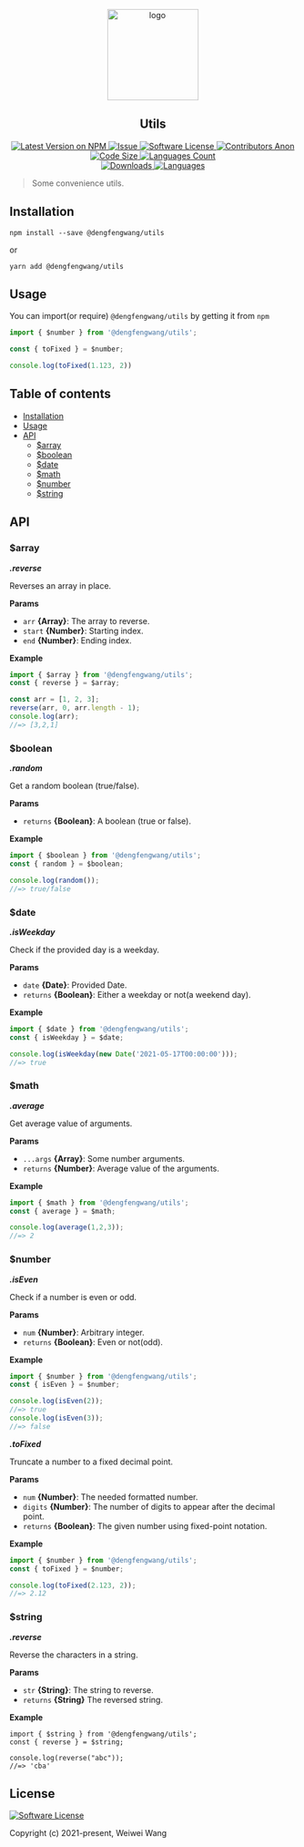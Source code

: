 <p align="center">
    <img width="160" src="https://www.ellow.cn/examples/utils/images/logo.svg" alt="logo">
</p>

<h2 align="center">Utils</h2>

<p align="center">
  <a href="https://npmjs.com/package/@dengfengwang/utils" rel="nofollow">
    <img alt="Latest Version on NPM" src="https://img.shields.io/npm/v/@dengfengwang/utils" style="max-width:100%;">
  </a>
  <a href="https://github.com/wangweiwei/utils/issues">
    <img alt="Issue" src="https://img.shields.io/badge/-help--wanted-brightgreen" style="max-width:100%;">
  </a>
  <a href="https://github.com/wangweiwei/utils/blob/master/LICENSE">
    <img alt="Software License" src="https://img.shields.io/npm/l/@dengfengwang/utils" style="max-width:100%;">
  </a>
  <a href="https://github.com/wangweiwei/utils">
    <img alt="Contributors Anon" src="https://img.shields.io/github/contributors-anon/wangweiwei/utils" style="max-width:100%;">
  </a>
  <a href="https://github.com/wangweiwei/utils">
    <img alt="Code Size" src="https://img.shields.io/github/languages/code-size/wangweiwei/utils" style="max-width:100%;">
  </a>
  <a href="https://github.com/wangweiwei/utils">
    <img alt="Languages Count" src="https://img.shields.io/github/languages/count/wangweiwei/utils" style="max-width:100%;">
  </a>
  <br/>
  <a href="https://npmjs.com/package/@dengfengwang/utils" >
    <img alt="Downloads" src="https://img.shields.io/npm/dt/@dengfengwang/utils.svg" style="max-width:100%;">
  </a>
  <a href="https://github.com/wangweiwei/utils">
    <img alt="Languages" src="https://img.shields.io/github/languages/top/wangweiwei/utils" style="max-width:100%;">
  </a>
</p>

> Some convenience utils.



## **Installation**

```shell
npm install --save @dengfengwang/utils
```

or

```
yarn add @dengfengwang/utils
```



## **Usage**

You can import(or require) `@dengfengwang/utils` by getting it from `npm` 

```typescript
import { $number } from '@dengfengwang/utils';

const { toFixed } = $number;

console.log(toFixed(1.123, 2))
```



## **Table of contents**

* [Installation](#installation)
* [Usage](#usage)
* [API](#api)
    * [$array](#array)
    * [$boolean](#boolean)
    * [$date](#date)
    * [$math](#math)
    * [$number](#number)
    * [$string](#string)



## **API**

### $array

***.reverse***

Reverses an array in place.

**Params**

- `arr` **{Array}**: The array to reverse.
- `start` **{Number}**: Starting index.
- `end` **{Number}**: Ending index.

**Example**

```typescript
import { $array } from '@dengfengwang/utils';
const { reverse } = $array;

const arr = [1, 2, 3];
reverse(arr, 0, arr.length - 1);
console.log(arr);
//=> [3,2,1]
```



### $boolean

***.random***

Get a random boolean (true/false).

**Params**

- `returns` **{Boolean}**: A boolean (true or false).

**Example**

```typescript
import { $boolean } from '@dengfengwang/utils';
const { random } = $boolean;

console.log(random());
//=> true/false
```



### $date

***.isWeekday***

Check if the provided day is a weekday.

**Params**

- `date`  **{Date}**: Provided Date.
- `returns` **{Boolean}**: Either a weekday or not(a weekend day).

**Example**

```typescript
import { $date } from '@dengfengwang/utils';
const { isWeekday } = $date;

console.log(isWeekday(new Date('2021-05-17T00:00:00')));
//=> true
```



### $math

***.average***

Get average value of arguments.

**Params**

- `...args` **{Array<Number>}**: Some number arguments.
- `returns` **{Number}**: Average value of the arguments.

**Example**

```typescript
import { $math } from '@dengfengwang/utils';
const { average } = $math;

console.log(average(1,2,3));
//=> 2
```



### $number

***.isEven***

Check if a number is even or odd.

**Params**

- `num` **{Number}**: Arbitrary integer.
- `returns` **{Boolean}**: Even or not(odd).

**Example**

```typescript
import { $number } from '@dengfengwang/utils';
const { isEven } = $number;

console.log(isEven(2));
//=> true
console.log(isEven(3));
//=> false
```



***.toFixed***

Truncate a number to a fixed decimal point.

**Params**

- `num` **{Number}**: The needed formatted number.
- `digits` **{Number}**: The number of digits to appear after the decimal point.
- `returns` **{Boolean}**:  The given number using fixed-point notation.

**Example**

```typescript
import { $number } from '@dengfengwang/utils';
const { toFixed } = $number;

console.log(toFixed(2.123, 2));
//=> 2.12
```



### $string

***.reverse***

Reverse the characters in a string.

**Params**

- `str` **{String}**: The string to reverse.
- `returns` **{String}** The reversed string.

**Example**

```
import { $string } from '@dengfengwang/utils';
const { reverse } = $string;

console.log(reverse("abc"));
//=> 'cba'
```



## **License**

[![Software License](https://img.shields.io/badge/license-MIT-brightgreen.svg?style=flat-square)](https://github.com/wangweiwei/@dengfengwang/utils/blob/master/LICENSE)

Copyright (c) 2021-present, Weiwei Wang 

